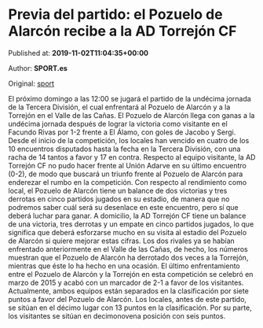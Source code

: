 
# Previa del partido: el Pozuelo de Alarcón recibe a la AD Torrejón CF

Published at: **2019-11-02T11:04:35+00:00**

Author: **SPORT.es**

Original: [sport](https://www.sport.es/es/noticias/tercera-division/previa-del-partido-el-pozuelo-de-alarcon-recibe-a-la-ad-torrejon-cf-7711270)

El próximo domingo a las 12:00 se jugará el partido de la undécima jornada de la Tercera División, el cual enfrentará al Pozuelo de Alarcón y a la Torrejón en el Valle de las Cañas.
El Pozuelo de Alarcón llega con ganas a la undécima jornada después de lograr la victoria como visitante en el Facundo Rivas por 1-2 frente a El Álamo, con goles de Jacobo y Sergi. Desde el inicio de la competición, los locales han vencido en cuatro de los 10 encuentros disputados hasta la fecha en la Tercera División, con una racha de 14 tantos a favor y 17 en contra.
Respecto al equipo visitante, la AD Torrejón CF no pudo hacer frente al Unión Adarve en su último encuentro (0-2), de modo que buscará un triunfo frente al Pozuelo de Alarcón para enderezar el rumbo en la competición.
Con respecto al rendimiento como local, el Pozuelo de Alarcón tiene un balance de dos victorias y tres derrotas en cinco partidos jugados en su estadio, de manera que no podremos saber cuál será su desenlace en este encuentro, pero sí que deberá luchar para ganar. A domicilio, la AD Torrejón CF tiene un balance de una victoria, tres derrotas y un empate en cinco partidos jugados, lo que significa que deberá esforzarse mucho en su visita al estadio del Pozuelo de Alarcón si quiere mejorar estas cifras.
Los dos rivales ya se habían enfrentado anteriormente en el Valle de las Cañas, de hecho, los números muestran que el Pozuelo de Alarcón ha derrotado dos veces a la Torrejón, mientras que éste lo ha hecho en una ocasión. El último enfrentamiento entre el Pozuelo de Alarcón y la Torrejón en esta competición se celebró en marzo de 2015 y acabó con un marcador de 2-1 a favor de los visitantes.
Actualmente, ambos equipos están separados en la clasificación por siete puntos a favor del Pozuelo de Alarcón. Los locales, antes de este partido, se sitúan en el décimo lugar con 13 puntos en la clasificación. Por su parte, los visitantes se sitúan en decimonovena posición con seis puntos.
